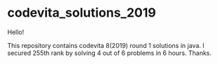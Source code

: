 # codevita_solutions_2019

Hello!

This repository contains codevita 8(2019) round 1 solutions in java.
I secured 255th rank by solving 4 out of 6 problems in 6 hours.
Thanks.
